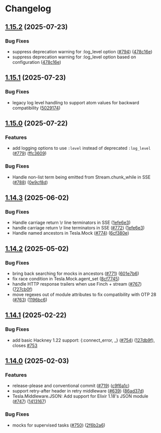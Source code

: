 # Changelog

## [1.15.2](https://github.com/elixir-tesla/tesla/compare/v1.15.1...v1.15.2) (2025-07-23)


### Bug Fixes

* suppress deprecation warning for :log_level option ([#794](https://github.com/elixir-tesla/tesla/issues/794)) ([478c16e](https://github.com/elixir-tesla/tesla/commit/478c16e79c7bad32bd70ffe51f52ad9dae071af6))
* suppress deprecation warning for :log_level option based on configuration ([478c16e](https://github.com/elixir-tesla/tesla/commit/478c16e79c7bad32bd70ffe51f52ad9dae071af6))

## [1.15.1](https://github.com/elixir-tesla/tesla/compare/v1.15.0...v1.15.1) (2025-07-23)


### Bug Fixes

* legacy log level handling to support atom values for backward compatibility ([5029174](https://github.com/elixir-tesla/tesla/commit/5029174d646a6f1d63088a8a947b4b44fb30b55f))

## [1.15.0](https://github.com/elixir-tesla/tesla/compare/v1.14.3...v1.15.0) (2025-07-22)


### Features

* add logging options to use `:level` instead of deprecated `:log_level` ([#779](https://github.com/elixir-tesla/tesla/issues/779)) ([ffc3609](https://github.com/elixir-tesla/tesla/commit/ffc36097409175f2e9b15abaffde29e8c3b52fe7))


### Bug Fixes

* Handle non-list term being emitted from Stream.chunk_while in SSE ([#788](https://github.com/elixir-tesla/tesla/issues/788)) ([0e9cf8d](https://github.com/elixir-tesla/tesla/commit/0e9cf8d30a8b3a4431bc69d2382afde2903f2499))

## [1.14.3](https://github.com/elixir-tesla/tesla/compare/v1.14.2...v1.14.3) (2025-06-02)


### Bug Fixes

* Handle carriage return \r line terminators in SSE ([1efe6e3](https://github.com/elixir-tesla/tesla/commit/1efe6e3fb426950697f4fcd7cda2bf9197ea4477))
* handle carriage return \r line terminators in SSE ([#772](https://github.com/elixir-tesla/tesla/issues/772)) ([1efe6e3](https://github.com/elixir-tesla/tesla/commit/1efe6e3fb426950697f4fcd7cda2bf9197ea4477))
* Handle named ancestors in Tesla.Mock ([#774](https://github.com/elixir-tesla/tesla/issues/774)) ([6cf380e](https://github.com/elixir-tesla/tesla/commit/6cf380e56ce04308a96d94c814e211aef063cf76))

## [1.14.2](https://github.com/elixir-tesla/tesla/compare/v1.14.1...v1.14.2) (2025-05-02)


### Bug Fixes

* bring back searching for mocks in ancestors ([#771](https://github.com/elixir-tesla/tesla/issues/771)) ([601e7b6](https://github.com/elixir-tesla/tesla/commit/601e7b69714acf63a6800945f66fa79a21d7d823))
* fix race condition in Tesla.Mock.agent_set ([8cf7745](https://github.com/elixir-tesla/tesla/commit/8cf7745179088ea96f5b4c7f2f05b2b7046b5677))
* handle HTTP response trailers when use Finch + stream ([#767](https://github.com/elixir-tesla/tesla/issues/767)) ([727cb0f](https://github.com/elixir-tesla/tesla/commit/727cb0f18369e7d307df5c051b2060c07477586a))
* move regexes out of module attributes to fix compatibility with OTP 28 ([#763](https://github.com/elixir-tesla/tesla/issues/763)) ([1196bc6](https://github.com/elixir-tesla/tesla/commit/1196bc600e30d0d9e38d72fcc6ccf1863054bb33))

## [1.14.1](https://github.com/elixir-tesla/tesla/compare/v1.14.0...v1.14.1) (2025-02-22)


### Bug Fixes

* add basic Hackney 1.22 support: {:connect_error, _} ([#754](https://github.com/elixir-tesla/tesla/issues/754)) ([127db9f](https://github.com/elixir-tesla/tesla/commit/127db9f0f4632cf290ce76d61bd1407367676266)), closes [#753](https://github.com/elixir-tesla/tesla/issues/753)

## [1.14.0](https://github.com/elixir-tesla/tesla/compare/v1.13.2...v1.14.0) (2025-02-03)


### Features

* release-please and conventional commit ([#719](https://github.com/elixir-tesla/tesla/issues/719)) ([c9f6a1c](https://github.com/elixir-tesla/tesla/commit/c9f6a1c917d707e849d51a09557b453a8f9f012f))
* support retry-after header in retry middleware ([#639](https://github.com/elixir-tesla/tesla/issues/639)) ([86ad37d](https://github.com/elixir-tesla/tesla/commit/86ad37dec511ca00047a2640510a4c6c92acf636))
* Tesla.Middleware.JSON: Add support for Elixir 1.18's JSON module ([#747](https://github.com/elixir-tesla/tesla/issues/747)) ([1413167](https://github.com/elixir-tesla/tesla/commit/1413167f5408585405b8812f307897a6501b693a))


### Bug Fixes

* mocks for supervised tasks ([#750](https://github.com/elixir-tesla/tesla/issues/750)) ([2f6b2a6](https://github.com/elixir-tesla/tesla/commit/2f6b2a646c9bff3888b7aa0f4fc4440a2b5c97ee))

